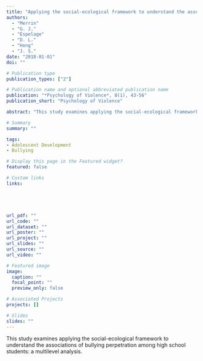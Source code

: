 ```yaml
---
title: "Applying the social-ecological framework to understand the associations of bullying perpetration among high school students: A multilevel analysis"
authors:
  - "Merrin"
  - "G. J."
  - "Espelage"
  - "D. L."
  - "Hong"
  - "J. S."
date: "2018-01-01"
doi: ""

# Publication type
publication_types: ["2"]

# Publication name and optional abbreviated publication name
publication: "*Psychology of Violence*, 8(1), 43-56"
publication_short: "Psychology of Violence"

abstract: "This study examines applying the social-ecological framework to understand the associations of bullying perpetration among high school students: a multilevel analysis."

# Summary
summary: ""

tags:
- Adolescent Development
- Bullying

# Display this page in the Featured widget?
featured: false

# Custom links
links:





url_pdf: ""
url_code: ""
url_dataset: ""
url_poster: ""
url_project: ""
url_slides: ""
url_source: ""
url_video: ""

# Featured image
image:
  caption: ""
  focal_point: ""
  preview_only: false

# Associated Projects
projects: []

# Slides
slides: ""
---
```


This study examines applying the social-ecological framework to understand the associations of bullying perpetration among high school students: a multilevel analysis.





